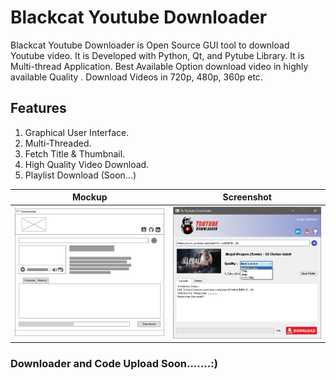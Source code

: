 # Blackcat Youtube Downloader

Blackcat Youtube Downloader is Open Source GUI tool to download Youtube video. It is Developed with Python, Qt, and Pytube Library. It is Multi-thread Application. Best Available Option download video in highly available Quality . Download Videos in 720p, 480p,  360p etc. 

## Features

1. Graphical User Interface.
2. Multi-Threaded.
3. Fetch Title & Thumbnail.
4. High Quality Video Download.
5. Playlist Download (Soon...)

| Mockup | Screenshot |
| --------------------- | -------------------- |
| <img src="mock.png"> | <img src="logo.png"> |


### Downloader and Code Upload Soon.......:)
